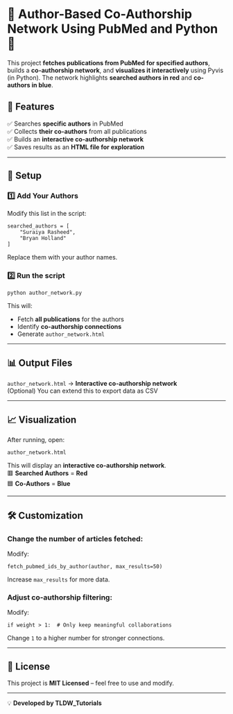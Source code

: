 # 🔎 Author-Based Co-Authorship Network Using PubMed and Python 🚀  

This project **fetches publications from PubMed for specified authors**, builds a **co-authorship network**, and **visualizes it interactively** using Pyvis (in Python). The network highlights **searched authors in red** and **co-authors in blue**.  

## 📌 Features  
✅ Searches **specific authors** in PubMed  
✅ Collects **their co-authors** from all publications  
✅ Builds an **interactive co-authorship network**  
✅ Saves results as an **HTML file for exploration**  

---  

## 🔑 Setup  

### 1️⃣ Add Your Authors  
Modify this list in the script:  
```
searched_authors = [
    "Suraiya Rasheed",
    "Bryan Holland"
]
```
Replace them with your author names.  

### 2️⃣ Run the script  
```
python author_network.py
```
This will:  
- Fetch **all publications** for the authors  
- Identify **co-authorship connections**  
- Generate `author_network.html`  

---  

## 📊 Output Files  
`author_network.html` → **Interactive co-authorship network**  
(Optional) You can extend this to export data as CSV  

---  

## 📈 Visualization  
After running, open:  
```
author_network.html
```
This will display an **interactive co-authorship network**.  
🟥 **Searched Authors** = **Red**  
🟦 **Co-Authors** = **Blue**  

---  

## 🛠 Customization  

### Change the number of articles fetched:  
Modify:  
```
fetch_pubmed_ids_by_author(author, max_results=50)
```
Increase `max_results` for more data.  

### Adjust co-authorship filtering:  
Modify:  
```
if weight > 1:  # Only keep meaningful collaborations
```
Change `1` to a higher number for stronger connections.  

---  

## 📜 License  
This project is **MIT Licensed** – feel free to use and modify.  

---  

💡 **Developed by TLDW_Tutorials**  
